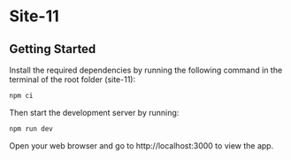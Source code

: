 # Site-11

## Getting Started

Install the required dependencies by running the following command in the terminal of the root folder (site-11):

```bash
npm ci
```

Then start the development server by running:

```bash
npm run dev
```

Open your web browser and go to http://localhost:3000 to view the app.
